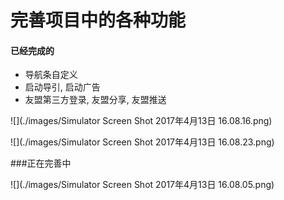 # 完善项目中的各种功能

#### 已经完成的

- 导航条自定义
- 启动导引, 启动广告
- 友盟第三方登录, 友盟分享, 友盟推送

![](./images/Simulator Screen Shot 2017年4月13日 16.08.16.png)

![](./images/Simulator Screen Shot 2017年4月13日 16.08.23.png)


###正在完善中

![](./images/Simulator Screen Shot 2017年4月13日 16.08.05.png)
